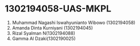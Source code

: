 # 1302194058-UAS-MKPL
1. Muhammad Nagashi Iswahyunianto Wibowo (1302194058)   
2. Amanda Dinta Kurniyani (1302194045)  
3. Rizal Syalman N(1302194088) 
4. Gamma Al Dzaki(1302190025)
